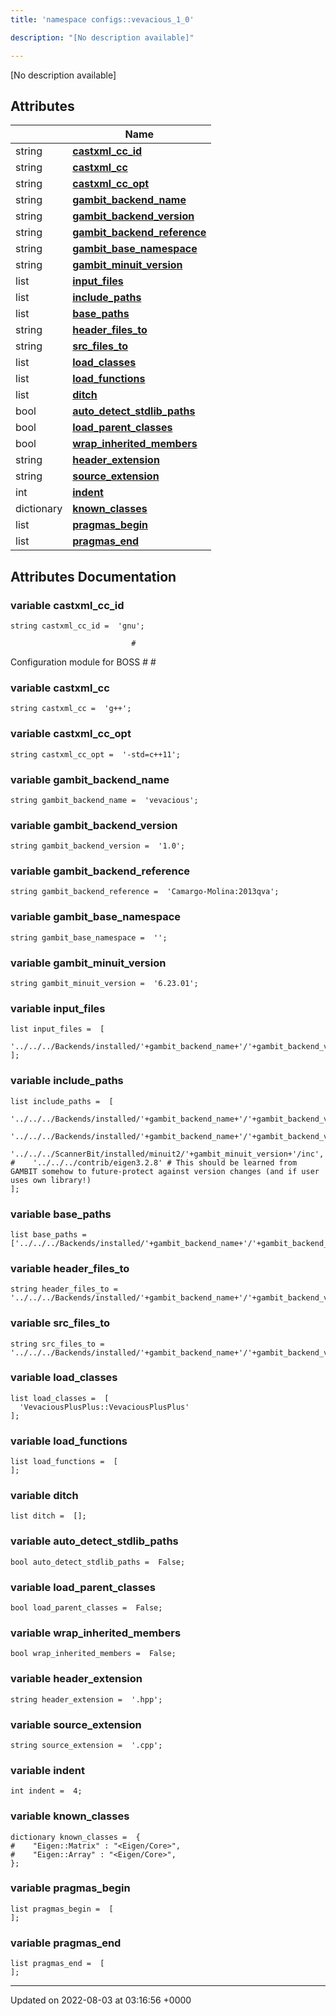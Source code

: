 ```yaml
---
title: 'namespace configs::vevacious_1_0'

description: "[No description available]"

---
```







[No description available]

## Attributes

|                | Name           |
| -------------- | -------------- |
| string | **[castxml_cc_id](/documentation/code/gambit_sphinx/namespaces/namespaceconfigs_1_1vevacious__1__0/#variable-castxml-cc-id)**  |
| string | **[castxml_cc](/documentation/code/gambit_sphinx/namespaces/namespaceconfigs_1_1vevacious__1__0/#variable-castxml-cc)**  |
| string | **[castxml_cc_opt](/documentation/code/gambit_sphinx/namespaces/namespaceconfigs_1_1vevacious__1__0/#variable-castxml-cc-opt)**  |
| string | **[gambit_backend_name](/documentation/code/gambit_sphinx/namespaces/namespaceconfigs_1_1vevacious__1__0/#variable-gambit-backend-name)**  |
| string | **[gambit_backend_version](/documentation/code/gambit_sphinx/namespaces/namespaceconfigs_1_1vevacious__1__0/#variable-gambit-backend-version)**  |
| string | **[gambit_backend_reference](/documentation/code/gambit_sphinx/namespaces/namespaceconfigs_1_1vevacious__1__0/#variable-gambit-backend-reference)**  |
| string | **[gambit_base_namespace](/documentation/code/gambit_sphinx/namespaces/namespaceconfigs_1_1vevacious__1__0/#variable-gambit-base-namespace)**  |
| string | **[gambit_minuit_version](/documentation/code/gambit_sphinx/namespaces/namespaceconfigs_1_1vevacious__1__0/#variable-gambit-minuit-version)**  |
| list | **[input_files](/documentation/code/gambit_sphinx/namespaces/namespaceconfigs_1_1vevacious__1__0/#variable-input-files)**  |
| list | **[include_paths](/documentation/code/gambit_sphinx/namespaces/namespaceconfigs_1_1vevacious__1__0/#variable-include-paths)**  |
| list | **[base_paths](/documentation/code/gambit_sphinx/namespaces/namespaceconfigs_1_1vevacious__1__0/#variable-base-paths)**  |
| string | **[header_files_to](/documentation/code/gambit_sphinx/namespaces/namespaceconfigs_1_1vevacious__1__0/#variable-header-files-to)**  |
| string | **[src_files_to](/documentation/code/gambit_sphinx/namespaces/namespaceconfigs_1_1vevacious__1__0/#variable-src-files-to)**  |
| list | **[load_classes](/documentation/code/gambit_sphinx/namespaces/namespaceconfigs_1_1vevacious__1__0/#variable-load-classes)**  |
| list | **[load_functions](/documentation/code/gambit_sphinx/namespaces/namespaceconfigs_1_1vevacious__1__0/#variable-load-functions)**  |
| list | **[ditch](/documentation/code/gambit_sphinx/namespaces/namespaceconfigs_1_1vevacious__1__0/#variable-ditch)**  |
| bool | **[auto_detect_stdlib_paths](/documentation/code/gambit_sphinx/namespaces/namespaceconfigs_1_1vevacious__1__0/#variable-auto-detect-stdlib-paths)**  |
| bool | **[load_parent_classes](/documentation/code/gambit_sphinx/namespaces/namespaceconfigs_1_1vevacious__1__0/#variable-load-parent-classes)**  |
| bool | **[wrap_inherited_members](/documentation/code/gambit_sphinx/namespaces/namespaceconfigs_1_1vevacious__1__0/#variable-wrap-inherited-members)**  |
| string | **[header_extension](/documentation/code/gambit_sphinx/namespaces/namespaceconfigs_1_1vevacious__1__0/#variable-header-extension)**  |
| string | **[source_extension](/documentation/code/gambit_sphinx/namespaces/namespaceconfigs_1_1vevacious__1__0/#variable-source-extension)**  |
| int | **[indent](/documentation/code/gambit_sphinx/namespaces/namespaceconfigs_1_1vevacious__1__0/#variable-indent)**  |
| dictionary | **[known_classes](/documentation/code/gambit_sphinx/namespaces/namespaceconfigs_1_1vevacious__1__0/#variable-known-classes)**  |
| list | **[pragmas_begin](/documentation/code/gambit_sphinx/namespaces/namespaceconfigs_1_1vevacious__1__0/#variable-pragmas-begin)**  |
| list | **[pragmas_end](/documentation/code/gambit_sphinx/namespaces/namespaceconfigs_1_1vevacious__1__0/#variable-pragmas-end)**  |



## Attributes Documentation

### variable castxml_cc_id

```
string castxml_cc_id =  'gnu';
```




```
                           #
```

 Configuration module for BOSS # # 


### variable castxml_cc

```
string castxml_cc =  'g++';
```


### variable castxml_cc_opt

```
string castxml_cc_opt =  '-std=c++11';
```


### variable gambit_backend_name

```
string gambit_backend_name =  'vevacious';
```


### variable gambit_backend_version

```
string gambit_backend_version =  '1.0';
```


### variable gambit_backend_reference

```
string gambit_backend_reference =  'Camargo-Molina:2013qva';
```


### variable gambit_base_namespace

```
string gambit_base_namespace =  '';
```


### variable gambit_minuit_version

```
string gambit_minuit_version =  '6.23.01';
```


### variable input_files

```
list input_files =  [
    '../../../Backends/installed/'+gambit_backend_name+'/'+gambit_backend_version+'/include/VevaciousPlusPlus.hpp',
];
```


### variable include_paths

```
list include_paths =  [
    '../../../Backends/installed/'+gambit_backend_name+'/'+gambit_backend_version+'/include',
    '../../../Backends/installed/'+gambit_backend_name+'/'+gambit_backend_version+'/include/LHPC',
    '../../../ScannerBit/installed/minuit2/'+gambit_minuit_version+'/inc',
#    '../../../contrib/eigen3.2.8' # This should be learned from GAMBIT somehow to future-protect against version changes (and if user uses own library!)
];
```


### variable base_paths

```
list base_paths =  ['../../../Backends/installed/'+gambit_backend_name+'/'+gambit_backend_version];
```


### variable header_files_to

```
string header_files_to =  '../../../Backends/installed/'+gambit_backend_name+'/'+gambit_backend_version+'/include';
```


### variable src_files_to

```
string src_files_to =  '../../../Backends/installed/'+gambit_backend_name+'/'+gambit_backend_version+'/source';
```


### variable load_classes

```
list load_classes =  [
  'VevaciousPlusPlus::VevaciousPlusPlus'
];
```


### variable load_functions

```
list load_functions =  [
];
```


### variable ditch

```
list ditch =  [];
```


### variable auto_detect_stdlib_paths

```
bool auto_detect_stdlib_paths =  False;
```


### variable load_parent_classes

```
bool load_parent_classes =  False;
```


### variable wrap_inherited_members

```
bool wrap_inherited_members =  False;
```


### variable header_extension

```
string header_extension =  '.hpp';
```


### variable source_extension

```
string source_extension =  '.cpp';
```


### variable indent

```
int indent =  4;
```


### variable known_classes

```
dictionary known_classes =  {
#    "Eigen::Matrix" : "<Eigen/Core>",
#    "Eigen::Array" : "<Eigen/Core>",
};
```


### variable pragmas_begin

```
list pragmas_begin =  [
];
```


### variable pragmas_end

```
list pragmas_end =  [
];
```





-------------------------------

Updated on 2022-08-03 at 03:16:56 +0000